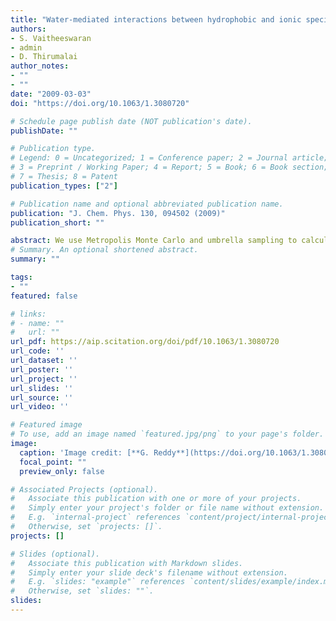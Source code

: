 ```yaml
---
title: "Water-mediated interactions between hydrophobic and ionic species in cylindrical nanopores"
authors:
- S. Vaitheeswaran
- admin
- D. Thirumalai
author_notes:
- ""
- ""
date: "2009-03-03"
doi: "https://doi.org/10.1063/1.3080720"

# Schedule page publish date (NOT publication's date).
publishDate: ""

# Publication type.
# Legend: 0 = Uncategorized; 1 = Conference paper; 2 = Journal article;
# 3 = Preprint / Working Paper; 4 = Report; 5 = Book; 6 = Book section;
# 7 = Thesis; 8 = Patent
publication_types: ["2"]

# Publication name and optional abbreviated publication name.
publication: "J. Chem. Phys. 130, 094502 (2009)"
publication_short: ""

abstract: We use Metropolis Monte Carlo and umbrella sampling to calculate the free energies of interaction of two methane molecules and their charged derivatives in cylindrical water-filled pores. Confinement strongly alters the interactions between the nonpolar solutes and completely eliminates the solvent separated minimum (SSM) that is seen in bulk water. The free energy profiles show that the methane molecules are either in contact or at separations corresponding to the diameter and the length of the cylindrical pore. Analytic calculations that estimate the entropy of the solutes, which are solvated at the pore surface, qualitatively explain the shape of the free energy profiles. Adding charges of opposite sign and magnitude 0.4e or e (where e is the electronic charge) to the methane molecules decreases their tendency for surface solvation and restores the SSM. We show that confinement induced ion-pair formation occurs whenever lB/D∼O(1), where lB is the Bjerrum length and D is the pore diameter. The extent of stabilization of the SSM increases with ion charge density as long as lB/D<1. In pores with D≤1.2 nm, in which the water is strongly layered, increasing the charge magnitude from 0.4e to e reduces the stability of the SSM. As a result, ion-pair formation that occurs with negligible probability in the bulk is promoted. In larger diameter pores that can accommodate a complete hydration layer around the solutes, the stability of the SSM is enhanced.
# Summary. An optional shortened abstract.
summary: ""

tags:
- ""
featured: false

# links:
# - name: ""
#   url: ""
url_pdf: https://aip.scitation.org/doi/pdf/10.1063/1.3080720
url_code: ''
url_dataset: ''
url_poster: ''
url_project: ''
url_slides: ''
url_source: ''
url_video: ''

# Featured image
# To use, add an image named `featured.jpg/png` to your page's folder. 
image:
  caption: 'Image credit: [**G. Reddy**](https://doi.org/10.1063/1.3080720)'
  focal_point: ""
  preview_only: false

# Associated Projects (optional).
#   Associate this publication with one or more of your projects.
#   Simply enter your project's folder or file name without extension.
#   E.g. `internal-project` references `content/project/internal-project/index.md`.
#   Otherwise, set `projects: []`.
projects: []

# Slides (optional).
#   Associate this publication with Markdown slides.
#   Simply enter your slide deck's filename without extension.
#   E.g. `slides: "example"` references `content/slides/example/index.md`.
#   Otherwise, set `slides: ""`.
slides:
---
```

